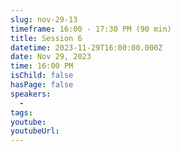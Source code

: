 ```yaml
---
slug: nov-29-13
timeframe: 16:00 - 17:30 PM (90 min)
title: Session 6
datetime: 2023-11-29T16:00:00.000Z
date: Nov 29, 2023
time: 16:00 PM
isChild: false
hasPage: false
speakers:
  -
tags:
youtube:
youtubeUrl:
---
```

